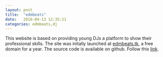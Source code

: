 ```yaml
---
layout: post
title:  "edmbeats"
date:   2016-04-13 12:35:21
categories: edmbeats,dj
---
```

This website is based on providing young DJs a platform to show their professional skills. The site was initally launched at [edmbeats.tk](http://edmbeats.tk), a free domain for a year. The source code is available on github. Follow this [link](https://github.com/nikhilnayak98/edmbeats_app).
